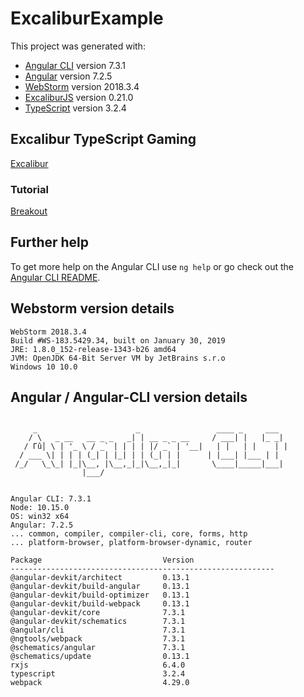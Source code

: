 # ExcaliburExample

This project was generated with:
* [Angular CLI](https://github.com/angular/angular-cli) version 7.3.1
* [Angular](https://angular.io/) version 7.2.5
* [WebStorm](http://www.jetbrains.com/webstorm) version 2018.3.4
* [ExcaliburJS](https://excaliburjs.com) version 0.21.0
* [TypeScript](https://www.typescriptlang.org/) version 3.2.4

## Excalibur TypeScript Gaming 
[Excalibur](https://excaliburjs.com/)

### Tutorial
[Breakout](https://excaliburjs.com/docs/getting-started)

## Further help

To get more help on the Angular CLI use `ng help` or go check out the [Angular CLI README](https://github.com/angular/angular-cli/blob/master/README.md).

## Webstorm version details
```
WebStorm 2018.3.4
Build #WS-183.5429.34, built on January 30, 2019
JRE: 1.8.0_152-release-1343-b26 amd64
JVM: OpenJDK 64-Bit Server VM by JetBrains s.r.o
Windows 10 10.0
```

## Angular / Angular-CLI version details
```

     _                      _                 ____ _     ___
    / \   _ __   __ _ _   _| | __ _ _ __     / ___| |   |_ _|
   / Γû│ \ | '_ \ / _` | | | | |/ _` | '__|   | |   | |    | |
  / ___ \| | | | (_| | |_| | | (_| | |      | |___| |___ | |
 /_/   \_\_| |_|\__, |\__,_|_|\__,_|_|       \____|_____|___|
                |___/
    

Angular CLI: 7.3.1
Node: 10.15.0
OS: win32 x64
Angular: 7.2.5
... common, compiler, compiler-cli, core, forms, http
... platform-browser, platform-browser-dynamic, router

Package                           Version
-----------------------------------------------------------
@angular-devkit/architect         0.13.1
@angular-devkit/build-angular     0.13.1
@angular-devkit/build-optimizer   0.13.1
@angular-devkit/build-webpack     0.13.1
@angular-devkit/core              7.3.1
@angular-devkit/schematics        7.3.1
@angular/cli                      7.3.1
@ngtools/webpack                  7.3.1
@schematics/angular               7.3.1
@schematics/update                0.13.1
rxjs                              6.4.0
typescript                        3.2.4
webpack                           4.29.0
    

```
```
